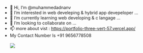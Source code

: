 - 👋 Hi, I’m @muhammedadnanv
- 👀 I’m interested in web develeping & hybrid app devepeloper ...
- 🌱 I’m currently learning web developing & c langage ...
- 💞️ I’m looking to collaborate on ...
- 📫 more about vist : https://portfolio-three-vert-57.vercel.app/
- My Contact Number Is  +91 9656778508 <br><br>
<a href="https://www.buymeacoffee.com/muhammedadan"><img src="https://img.buymeacoffee.com/button-api/?text=Fund To Us&emoji=🤗&slug=muhammedadan&button_colour=FF5F5F&font_colour=ffffff&font_family=Bree&outline_colour=000000&coffee_colour=FFDD00" /></a>

